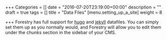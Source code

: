 +++
Categories = []
date = "2016-07-20T23:19:00+00:00"
description = ""
draft = true
tags = []
title = "Data Files"
[menu.setting_up_a_site]
weight = 8

+++
Forestry has full support for [hugo](https://gohugo.io/extras/datafiles/) and [jekyll](https://jekyllrb.com/docs/datafiles/) datafiles. You can simply set them up as you normally would, and Forestry will allow you to edit them under the chunks section in the sidebar of your CMS.